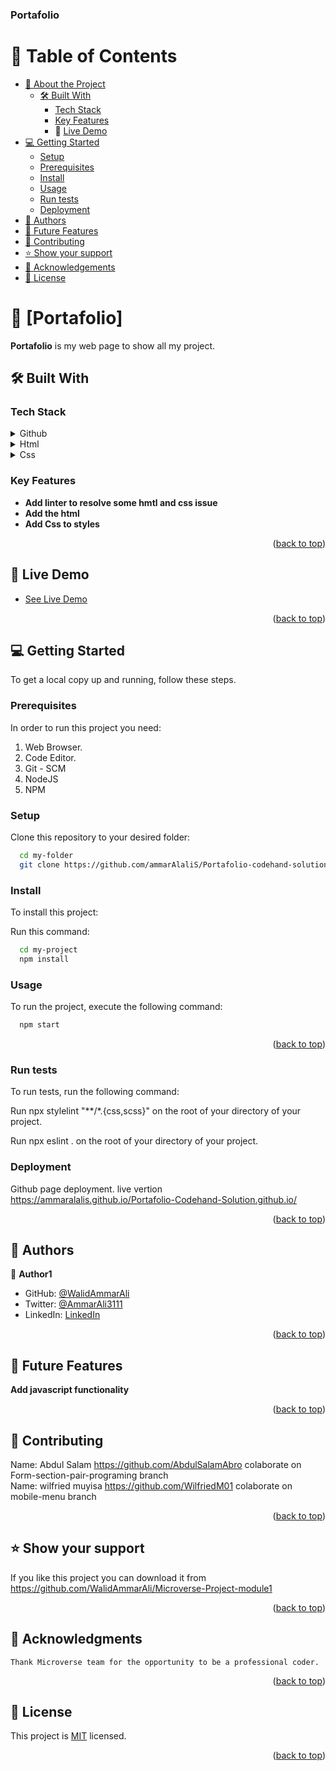 <a name="readme-top"></a>

  <h3><b>Portafolio</b></h3>


# 📗 Table of Contents

- [📖 About the Project](#about-project)
  - [🛠 Built With](#built-with)
    - [Tech Stack](#tech-stack)
    - [Key Features](#key-features)
    - 🚀 [Live Demo](#live-demo)
- [💻 Getting Started](#getting-started)
  - [Setup](#setup)
  - [Prerequisites](#prerequisites)
  - [Install](#install)
  - [Usage](#usage)
  - [Run tests](#run-tests)
  - [Deployment](#deployment)
- [👥 Authors](#authors)
- [🔭 Future Features](#future-features)
- [🤝 Contributing](#contributing)
- [⭐️ Show your support](#support)
- [🙏 Acknowledgements](#acknowledgements)
- [📝 License](#license)


# 📖 [Portafolio] <a name="about-project"></a>


**Portafolio** is my web page to show all my project.
## 🛠 Built With <a name="built-with"></a>

### Tech Stack <a name="tech-stack"></a>

<details>
<summary>Github</summary>
  <ul>
    <li><a href="https://github.com/">Github</a></li>
  </ul>
</details>

<details>
<summary>Html</summary>
  <ul>
    <li><a href="https://html.com/">Html</a></li>
  </ul>
</details>

<details>
<summary>Css</summary>
  <ul>
    <li><a href="https://developer.mozilla.org/es/docs/Web/CSS">Css</a></li>
  </ul>
</details>


### Key Features <a name="key-features"></a>

- **Add linter to resolve some hmtl and css issue**
- **Add the html**
- **Add Css to styles**


<p align="right">(<a href="#readme-top">back to top</a>)</p>

## 🚀 Live Demo <a name="live-demo"></a>

- [See Live Demo](https://ammaralalis.github.io/Portafolio-Codehand-Solution.github.io/)

<p align="right">(<a href="#readme-top">back to top</a>)</p>

## 💻 Getting Started <a name="getting-started"></a>

To get a local copy up and running, follow these steps.

### Prerequisites

In order to run this project you need:

1. Web Browser.
2. Code Editor.
3. Git - SCM
4. NodeJS
5. NPM

### Setup

Clone this repository to your desired folder:

```sh
  cd my-folder
  git clone https://github.com/ammarAlaliS/Portafolio-codehand-solution.github.io.git
```

### Install

To install this project:

Run this command:

```sh
  cd my-project
  npm install
```

### Usage

To run the project, execute the following command:

```sh
  npm start
```

<p align="right">(<a href="#readme-top">back to top</a>)</p>

### Run tests

To run tests, run the following command:

Run npx stylelint "**/*.{css,scss}" on the root of your directory of your project.

Run npx eslint . on the root of your directory of your project.

### Deployment

Github page deployment. live vertion https://ammaralalis.github.io/Portafolio-Codehand-Solution.github.io/

<p align="right">(<a href="#readme-top">back to top</a>)</p>


## 👥 Authors <a name="authors"></a>


👤 **Author1**

- GitHub: [@WalidAmmarAli](https://github.com/WalidAmmarAli)
- Twitter: [@AmmarAli3111]()
- LinkedIn: [LinkedIn](https://www.linkedin.com/in/ammar-ali-384625262/)


<p align="right">(<a href="#readme-top">back to top</a>)</p>

## 🔭 Future Features <a name="future-features"></a>

**Add javascript functionality**

<p align="right">(<a href="#readme-top">back to top</a>)</p>


## 🤝 Contributing <a name="contributing"></a>

Name: Abdul Salam https://github.com/AbdulSalamAbro colaborate on Form-section-pair-programing branch <br>
Name: wilfried muyisa https://github.com/WilfriedM01 colaborate on mobile-menu branch



<p align="right">(<a href="#readme-top">back to top</a>)</p>


## ⭐️ Show your support <a name="support"></a>


If you like this project you can download it from https://github.com/WalidAmmarAli/Microverse-Project-module1

<p align="right">(<a href="#readme-top">back to top</a>)</p>


## 🙏 Acknowledgments <a name="acknowledgements"></a>
    Thank Microverse team for the opportunity to be a professional coder.

<p align="right">(<a href="#readme-top">back to top</a>)</p>


## 📝 License <a name="license"></a>

This project is [MIT](./LICENSE) licensed.

<p align="right">(<a href="#readme-top">back to top</a>)</p>
